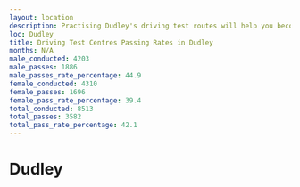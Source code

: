 ```yaml
---
layout: location
description: Practising Dudley's driving test routes will help you become more confident in your gear-changing abilities.
loc: Dudley
title: Driving Test Centres Passing Rates in Dudley
months: N/A
male_conducted: 4203
male_passes: 1886
male_passes_rate_percentage: 44.9
female_conducted: 4310
female_passes: 1696
female_pass_rate_percentage: 39.4
total_conducted: 8513
total_passes: 3582
total_pass_rate_percentage: 42.1
---
```


# Dudley
